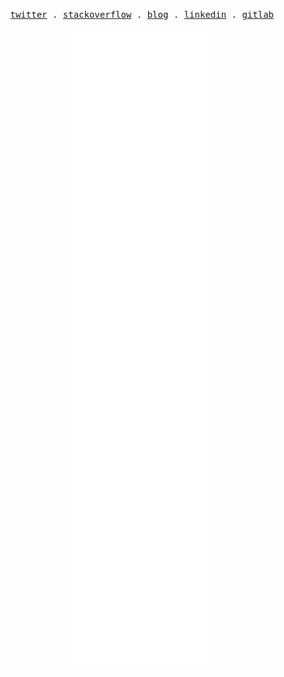 <p align="center">
  <samp>
    <a href="https://twitter.com/raklaptudirm">twitter</a> .
    <a href="https://stackoverflow.com/users/story/14553594">stackoverflow</a> .
    <a href="https://raklaptudirm.medium.com/">blog</a> .
    <a href="https://www.linkedin.com/in/laptudirm/">linkedin</a> .
    <a href="https://gitlab.com/raklaptudirm">gitlab</a>
  </samp>
</p>
  
<p align="center">
  <a href="https://github.com/lowlighter/metrics">
    <img src="./metrics.svg">
  </a>
</p>
